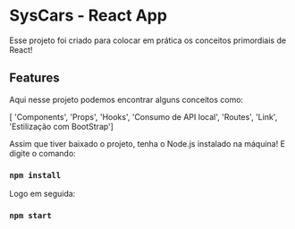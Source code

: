 # SysCars - React App

Esse projeto foi criado para colocar em prática os conceitos primordiais de React!

## Features

Aqui nesse projeto podemos encontrar alguns conceitos como:

[ 'Components', 'Props', 'Hooks', 'Consumo de API local', 'Routes', 'Link', 'Estilização com BootStrap']

Assim que tiver baixado o projeto, tenha o Node.js instalado na máquina! E digite o comando:

### `npm install`

Logo em seguida:

### `npm start`
